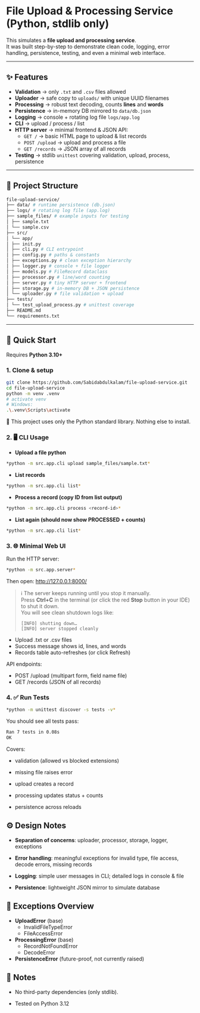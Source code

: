 # File Upload & Processing Service (Python, stdlib only)

This simulates a **file upload and processing service**.  
It was built step-by-step to demonstrate clean code, logging, error handling, persistence, testing, and even a minimal web interface.

---

## ✨ Features

- **Validation** → only `.txt` and `.csv` files allowed
- **Uploader** → safe copy to `uploads/` with unique UUID filenames
- **Processing** → robust text decoding, counts **lines** and **words**
- **Persistence** → in-memory DB mirrored to `data/db.json`
- **Logging** → console + rotating log file `logs/app.log`
- **CLI** → upload / process / list
- **HTTP server** → minimal frontend & JSON API:
    - `GET /` → basic HTML page to upload & list records
    - `POST /upload` → upload and process a file
    - `GET /records` → JSON array of all records
- **Testing** → stdlib `unittest` covering validation, upload, process, persistence

---

## 📂 Project Structure
```bash
file-upload-service/
├── data/ # runtime persistence (db.json)
├── logs/ # rotating log file (app.log)
├── sample_files/ # example inputs for testing
│ ├── sample.txt
│ └── sample.csv
├── src/
│ └── app/
│ ├── init.py
│ ├── cli.py # CLI entrypoint
│ ├── config.py # paths & constants
│ ├── exceptions.py # clean exception hierarchy
│ ├── logger.py # console + file logger
│ ├── models.py # FileRecord dataclass
│ ├── processor.py # line/word counting
│ ├── server.py # tiny HTTP server + frontend
│ ├── storage.py # in-memory DB + JSON persistence
│ └── uploader.py # file validation + upload
├── tests/
│ └── test_upload_process.py # unittest coverage
├── README.md
└── requirements.txt
```


---

## 🚀 Quick Start

Requires **Python 3.10+**

### 1. Clone & setup
```bash
git clone https://github.com/Sabidabdulkalam/file-upload-service.git
cd file-upload-service
python -m venv .venv
# activate venv
# Windows:
.\.venv\Scripts\activate
```
📌 This project uses only the Python standard library. Nothing else to install.

### 2. 🖥️ CLI Usage

- **Upload a file python**  
```bash
*python -m src.app.cli upload sample_files/sample.txt*
````
- **List records**  
```bash
*python -m src.app.cli list*
```

- **Process a record (copy ID from list output)** 
```bash
*python -m src.app.cli process <record-id>*
````

- **List again (should now show PROCESSED + counts)**
```bash
*python -m src.app.cli list*
````

### 3. 🌐 Minimal Web UI
Run the HTTP server:  
```bash
*python -m src.app.server*
```
Then open: http://127.0.0.1:8000/
> ℹ️ The server keeps running until you stop it manually.  
> Press **Ctrl+C** in the terminal (or click the red **Stop** button in your IDE) to shut it down.  
> You will see clean shutdown logs like:
> ```
> [INFO] shutting down…
> [INFO] server stopped cleanly
> ```
>
- Upload .txt or .csv files
- Success message shows id, lines, and words
- Records table auto-refreshes (or click Refresh)

API endpoints:
- POST /upload (multipart form, field name file)
- GET /records (JSON of all records)


### 4. ✅ Run Tests
```bash
*python -m unittest discover -s tests -v*  
```
You should see all tests pass:
```bash
Ran 7 tests in 0.08s
OK
```
Covers:  
- validation (allowed vs blocked extensions)

- missing file raises error

- upload creates a record

- processing updates status + counts

- persistence across reloads

## ⚙️ Design Notes
- **Separation of concerns**: uploader, processor, storage, logger, exceptions

- **Error handling**: meaningful exceptions for invalid type, file access, decode errors, missing records

- **Logging**: simple user messages in CLI; detailed logs in console & file

- **Persistence**: lightweight JSON mirror to simulate database

## 📌 Exceptions Overview  
- **UploadError** (base)  
  - InvalidFileTypeError
  - FileAccessError
- **ProcessingError** (base)
  - RecordNotFoundError
  - DecodeError
- **PersistenceError** (future-proof, not currently raised)

## 🙌 Notes

- No third-party dependencies (only stdlib).

- Tested on Python 3.12 

